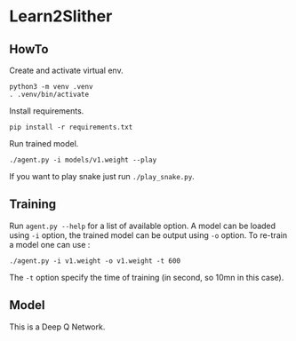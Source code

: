 # Learn2Slither

## HowTo

Create and activate virtual env.
```
python3 -m venv .venv
. .venv/bin/activate
```

Install requirements.
```
pip install -r requirements.txt
```

Run trained model.
```
./agent.py -i models/v1.weight --play
```

If you want to play snake just run `./play_snake.py`.

## Training

Run `agent.py --help` for a list of available option.
A model can be loaded using `-i` option, the trained model can be output
using `-o` option.
To re-train a model one can use :
```
./agent.py -i v1.weight -o v1.weight -t 600
```
The `-t` option specify the time of training (in second, so 10mn in this case).

## Model

This is a Deep Q Network.
